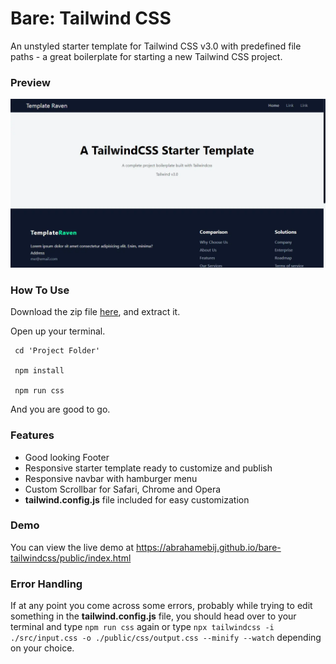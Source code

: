# Bare: Tailwind CSS
An unstyled starter template for Tailwind CSS v3.0 with predefined file paths - a great boilerplate for starting a new Tailwind CSS project.

### Preview

![Preview](https://raw.githubusercontent.com/abrahamebij/images/main/previews/bare-tailwind.webp)

### How To Use

Download the zip file [here](https://github.com/abrahamebij/bare-tailwindcss/archive/master.zip), and extract it.

 Open up your terminal.
```
 cd 'Project Folder'

 npm install

 npm run css
```

And you are good to go.

### Features

* Good looking Footer
* Responsive starter template ready to customize and publish
* Responsive navbar with hamburger menu
* Custom Scrollbar for Safari, Chrome and Opera
* **tailwind.config.js** file included for easy customization

### Demo

You can view the live demo at https://abrahamebij.github.io/bare-tailwindcss/public/index.html


### Error Handling
If at any point you come across some errors, probably while trying to edit something in the **tailwind.config.js** file, you should head over to your terminal and type `npm run css` again or type `npx tailwindcss -i ./src/input.css -o ./public/css/output.css --minify --watch` depending on your choice.